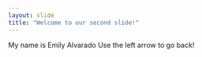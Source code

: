 ```yaml
---
layout: slide
title: "Welcome to our second slide!"
---
```

My name is Emily Alvarado
Use the left arrow to go back!
